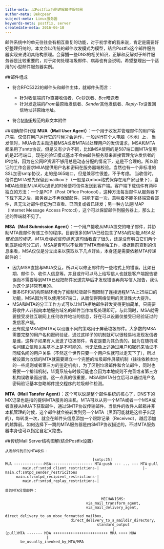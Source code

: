 ```yaml
---
title-meta: 以Postfix为例详解邮件服务器
author-meta: Bekcpear
subject-meta: Linux服务器
keywords-meta: postfix, server
createdate-meta: 2016-06-10
---
```

邮件系统中的单元往往会有相互重复的功能，对于初学者的我来说，肯定是需要好好整理归纳的。本文会以传统的邮件收发模式为模型，结合Postfix这个邮件服务器实现来说明其结构原理。会穿插一些DNS的相关知识，正解和反解对于邮件服务器是比较重要的，对于如何处理垃圾邮件、病毒也有会说明。希望整理出一个适用的小型邮件服务器实例。

##邮件组成

+ 符合RFC5322的邮件头和邮件主体，就邮件头而言：
  + 针对收信端的*To*直接收信者、*Cc*抄送者、*Bcc*暗送者
  + 针对发送端的*From*最原始发信者、*Sender*其他发信者、*Reply-To*设置回信地址非原始地址。

+ 符合[MIME](https://en.wikipedia.org/wiki/MIME)规范的非文本附件

##明确邮件代理
**MUA（Mail User Agent）**：一个用于收发并管理邮件的用户客户端，仅仅在用户运行它的时候才会运作，一般运行在个人电脑（本地）上，
当发信时，MUA会去主动连接MSA或者MTA以处理用户的发信请求，MSA和MTA都采用了smtp协议，但是又有少许不同，比如MSA使用的是587端口而MTA使用的是25号端口。现在的验证模式基本不会由邮件服务器来直接管理允许发信者的IP地址，因为在公网IP资源不够用总是动态分配的情况下，这是不合理的。所以验证的工作会要求MUA提供用户名和密码在服务器端校验。当然也有一个非标准的SSL加密smtp协议，走的是465端口，但是兼容性很差，不予考虑。
当收信时，信件由MTA预先保留到mailbox下（一般是以mbox格式保存在用户家目录下），当MDA检测到MUA可以通讯的时候便将信件发送到客户端。客户端下载信件有两种独立的方法：一个是POP（Post Office Protocol），这种方法每当邮件从服务器下下载下来之后，服务器上不再保留邮件，只能下载一次，意味着不能多终端查看邮件，且无法对邮件标记为已查看、已回复或者已转发；另一种方法是IMAP（Internet Message Access Protocl），这个可以保留邮件到服务器上，那么上述的弊端就不见了。

**MSA（Mail Submission Agent）**：一个用户接收从MUA提交的电子邮件，并协助MTA做邮件传递工作的程序。目前很多的MTA已经包含了MSA的功能,*MSA处理发信的请求，MTA处理收信的请求*,这句话我査了很久，还是没有明白它们两个到底是如何分工的，MSA是否可以不依赖于MTA而单独工作，根据目前查到的信息来看，MSA仅仅是分立出来以获取以下几点好处，本身还是需要依赖MTA传递邮件的：

+ 因为MSA直接与MUA交互，所以可以修正邮件的一些格式上的错误，比如日期、邮件ID、收件人信息等。并且或许可以马上给写信人也就是客户端报告错误而不需要等到MTA已经把邮件发送完毕后才发现错误再向写信人报告，我认为这个是非常有用的。
+ 很多ISP和机构网络环境为了抑制垃圾邮件而限制了连接远程MTA上25端口的功能，MSA因为可以使用587端口，从而使得网络使用的灵活性大大提升。
+ MSA和MTA的分工工作方式可以让MTA拒绝邮件转发变得更加简单，只需要将收件人非指向本地服务域名的邮件当作垃圾处理即可。与此同时，MSA就需要接受发往互联网上任何收件地址的信息，好在可以设置仅接受已经验证过的发信客户端。
+ 还有就是MSA和MTA可以设置不同的策略用于屏蔽垃圾邮件。大多数的MSA需要完整的用户名和密码验证，通过这样子的机制就可以很轻易地发现发信者是谁，这样子如果有人发送了垃圾邮件，肯定是要为其负责的。因为在随机域名间建立信赖关系基本上是不可能的，也无法像上述通过用户和密码来验证不同域名间的用户关系（不然这个世界只要一个用户名就可以走天下了），所以被设置为收信的MTA就需要建立一个完整的垃圾邮件屏蔽机制（往往依赖本地的一些规则或者第三方的鉴定机构），为了区别垃圾邮件和合法邮件，同时也需要一个排错机制，毕竟系统有时候可能也会因为本地规则不完善或者第三方机构误收录而出错。这一点真的很重要，MSA和MTA分立后可以通过用户名密码验证基本忽略邮件提交程序的垃圾邮件检测。

**MTA（Mail Tansfer Agent）**：这个可以说是整个邮件系统的核心了，DNS下的MX记录也是指的提供MTA服务的主机。MTA可以从另一个MTA或者一个MSA或者直接从MUA下获取邮件，通过SMTP协议传输邮件。当信件的收件人邮箱并非本机管理的时候，这个邮件就会被转发到另一个MTA（黑函可能就是这样子出现的），每转发一次，就会在邮件头信息添加一个跟踪记录（Received），越后添加的越靠前。如何选择下一跳的MTA服务器是由SMTP协议描述的，不过MTA服务器本身也可以指定自定义路由。


##传统Mail Server结构图解(结合Postfix设置)
```
从发邮件到目的MTA收件：

                                        [smtp:25] 
MUA --------------MSA------------------- MTA:push --- ... --- MTA:pull
        main.cf:smtpd_client_restrictions-|                    |-main.cf:smtpd_sender_restricitons
     main.cf:smtpd_recipient_restrictions-|
        main.cf:smtpd_replay_restrictions-|
```

```
目的MTA分发邮件：

                                            MECHANISMS:
                                     via_mail_transform_agent,
                                     via_mail_delivery_agent,
                           direct_delivery_to_an_mbox_formatted_mailbox,
                              direct_delivery_to_a_maildir_directory,
                                          standard_output
                                                 |
(pull)MTA ------- MDA +++++++++++++++++++++++++ MRA ++++ MUA
                   |
       be_usually_invoked_by_MTA/MRA
```
